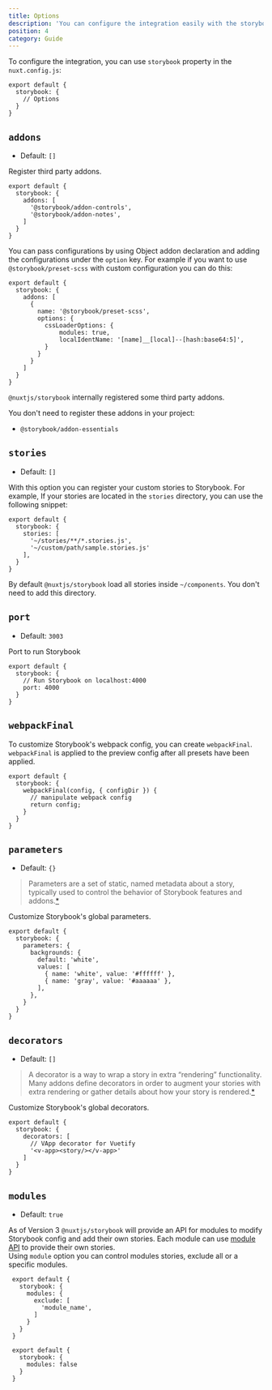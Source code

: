 ```yaml
---
title: Options
description: 'You can configure the integration easily with the storybook property.'
position: 4
category: Guide
---
```


To configure the integration, you can use `storybook` property in the `nuxt.config.js`:

```js{}[nuxt.config.js]
export default {
  storybook: {
    // Options
  }
}
```

## `addons`

- Default: `[]`

Register third party addons.

```js{}[nuxt.config.js]
export default {
  storybook: {
    addons: [
      '@storybook/addon-controls',
      '@storybook/addon-notes',
    ]
  }
}
```

You can pass configurations by using Object addon declaration and adding the configurations under the `option` key. For example if you want to use `@storybook/preset-scss` with custom configuration you can do this:
```js{}[nuxt.config.js]
export default {
  storybook: {
    addons: [
      {
        name: '@storybook/preset-scss',
        options: {
          cssLoaderOptions: {
              modules: true,
              localIdentName: '[name]__[local]--[hash:base64:5]',
          }
        }
      }
    ]
  }
}
```

<alert type="info">

`@nuxtjs/storybook` internally registered some third party addons.

You don't need to register these addons in your project:
- `@storybook/addon-essentials`

</alert>

## `stories`

- Default: `[]`

With this option you can register your custom stories to Storybook. For example, If your stories are located in the `stories` directory, you can use the following snippet:

```js{}[nuxt.config.js]
export default {
  storybook: {
    stories: [
      '~/stories/**/*.stories.js',
      '~/custom/path/sample.stories.js'
    ],
  }
}
```
<alert type="info">

By default `@nuxtjs/storybook` load all stories inside `~/components`. You don't need to add this directory.

</alert>

## `port`

- Default: `3003`

Port to run Storybook

```js{}[nuxt.config.js]
export default {
  storybook: {
    // Run Storybook on localhost:4000
    port: 4000
  }
}
```

## `webpackFinal`

To customize Storybook's webpack config, you can create `webpackFinal`. `webpackFinal` is applied to the preview config after all presets have been applied.

```js{}[nuxt.config.js]
export default {
  storybook: {
    webpackFinal(config, { configDir }) {
      // manipulate webpack config
      return config;
    }
  }
}
```

## `parameters`

- Default: `{}`

> Parameters are a set of static, named metadata about a story, typically used to control the behavior of Storybook features and addons.[*](https://storybook.js.org/docs/react/writing-stories/parameters)

Customize Storybook's global parameters.  

```js{}[nuxt.config.js]
export default {
  storybook: {
    parameters: {
      backgrounds: {
        default: 'white',
        values: [
          { name: 'white', value: '#ffffff' },
          { name: 'gray', value: '#aaaaaa' },
        ],
      },
    }
  }
}
```

## `decorators`

- Default: `[]`

> A decorator is a way to wrap a story in extra “rendering” functionality. Many addons define decorators in order to augment your stories with extra rendering or gather details about how your story is rendered.[*](https://storybook.js.org/docs/react/writing-stories/decorators/#global-decorators)

Customize Storybook's global decorators.  

```js{}[nuxt.config.js]
export default {
  storybook: {
    decorators: [
      // VApp decorator for Vuetify
      '<v-app><story/></v-app>'
    ]
  }
}
```

## `modules`

- Default: `true`

As of Version 3 `@nuxtjs/storybook` will provide an API for modules to modify Storybook config and add their own stories. Each module can use [module API](/API#config-hook) to provide their own stories.  
Using `module` option you can control modules stories, exclude all or a specific modules.  

<code-group>
  <code-block label="Specific Module" active>

 ```js{}[nuxt.config.js]
  export default {
    storybook: {
      modules: {
        exclude: [
          'module_name',
        ]
      }
    }
  }
  ```

  </code-block>
  <code-block label="All">

 ```js{}[nuxt.config.js]
  export default {
    storybook: {
      modules: false
    }
  }
  ```

  </code-block>
</code-group>